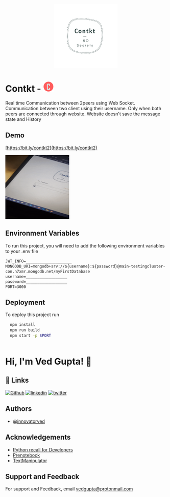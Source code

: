 
<p align="center">
  <img src="https://raw.githubusercontent.com/innovatorved/Contkt-2.o/main/public/logo.png" alt="Contkt Logo" height=200 width=200/>
</p>

# Contkt  - ![Logo](https://raw.githubusercontent.com/innovatorved/Contkt-2.o/main/public/favicon-32x32.png)

Real time Communication between 2peers using Web Socket. Communication between two client using their username. Only when both peers are connected through website. Website doesn't save the message state and History


## Demo

[https://bit.ly/contkt2](https://bit.ly/contkt2)

 <img src="https://raw.githubusercontent.com/innovatorved/Contkt-2.o/main/public/contktGif.gif" alt="Contkt Logo" height=200 width=200/>

## Environment Variables

To run this project, you will need to add the following environment variables to your .env file

```ENV
JWT_INFO=____________________
MONGODB_URI=mongodb+srv://${username}:${password}@main-testingcluster-con.n7xmr.mongodb.net/myFirstDatabase
username=__________________
password=__________________
PORT=3000

```
## Deployment

To deploy this project run

```bash
  npm install 
  npm run build
  npm start -p $PORT
  
```


# Hi, I'm Ved Gupta! 👋


## 🔗 Links
[![Github](https://img.shields.io/badge/github-000?style=for-the-badge&logo=github&logoColor=white)](https://github.com/innovatorved/)
[![linkedin](https://img.shields.io/badge/linkedin-0A66C2?style=for-the-badge&logo=linkedin&logoColor=white)](https://in.linkedin.com/in/innovatorved)
[![twitter](https://img.shields.io/badge/twitter-1DA1F2?style=for-the-badge&logo=twitter&logoColor=white)](https://twitter.com/innovatorved)


## Authors

- [@innovatorved](https://www.github.com/innovatorved)

## Acknowledgements

 - [Python recall for Developers](https://github.com/innovatorved/python-recall)
 - [Prenotebook](https://github.com/innovatorved/PreNotebook)
 - [TextManipulator](https://github.com/innovatorved/TextManipulator)
## Support and Feedback

For support and Feedback, email vedgupta@protonmail.com


